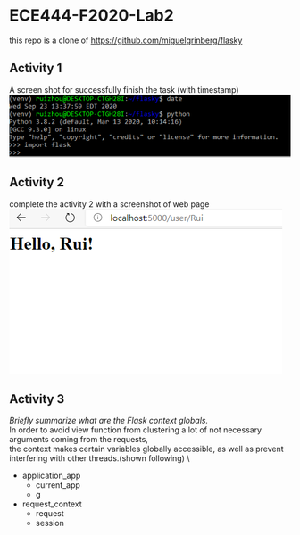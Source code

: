 # ECE444-F2020-Lab2

this repo is a clone of https://github.com/miguelgrinberg/flasky

## Activity 1
A screen shot for successfully finish the task (with timestamp)\
![alt text](https://github.com/RayZGit/ECE444-F2020-Lab2/blob/master/image/Activity1%20Capture.PNG)

## Activity 2
complete the activity 2 with a screenshot of web page\
![alt text](https://github.com/RayZGit/ECE444-F2020-Lab2/blob/master/image/Activity2%20Capture.PNG)
## Activity 3
*Briefly summarize what are the Flask context globals.* \
 In order to avoid view function from clustering a lot of not necessary arguments coming from the requests, \
 the context makes certain variables globally accessible, as well as prevent interfering with other threads.(shown following) \
 - application_app
   - current_app
   - g
 - request_context
   - request
   - session
 
 
